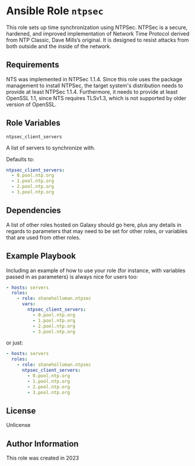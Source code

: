 # Ansible Role `ntpsec`

This role sets up time synchronization using NTPSec.
NTPSec is a secure, hardened, and improved implementation of Network Time Protocol derived from NTP Classic, Dave Mills’s original. It is designed to resist attacks from both outside and the inside of the network.

## Requirements

NTS was implemented in NTPSec 1.1.4. Since this role uses the package management to install NTPSec, the target system's distribution needs to provide at least NTPSec 1.1.4.
Furthermore, it needs to provide at least OpenSSL 1.1, since NTS requires TLSv1.3, which is not supported by older version of OpenSSL.

## Role Variables

`ntpsec_client_servers`

A list of servers to synchronize with.

Defaults to:

```yml
ntpsec_client_servers:
  - 0.pool.ntp.org
  - 1.pool.ntp.org
  - 2.pool.ntp.org
  - 3.pool.ntp.org
```

## Dependencies

A list of other roles hosted on Galaxy should go here, plus any details in regards to parameters that may need to be set for other roles, or variables that are used from other roles.

## Example Playbook

Including an example of how to use your role (for instance, with variables passed in as parameters) is always nice for users too:

```yml
- hosts: servers
  roles:
    - role: shaneholloman.ntpsec
      vars:
        ntpsec_client_servers:
          - 0.pool.ntp.org
          - 1.pool.ntp.org
          - 2.pool.ntp.org
          - 3.pool.ntp.org
```

or just:

```yml
- hosts: servers
  roles:
    - role: shaneholloman.ntpsec
      ntpsec_client_servers:
        - 0.pool.ntp.org
        - 1.pool.ntp.org
        - 2.pool.ntp.org
        - 3.pool.ntp.org
```

## License

Unlicense

## Author Information

This role was created in 2023
